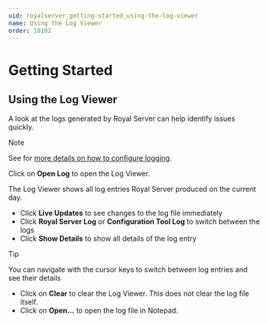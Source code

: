 ```yaml
---
uid: royalserver_getting-started_using-the-log-viewer
name: Using the Log Viewer
order: 10102
---
```


# Getting Started

## Using the Log Viewer

A look at the logs generated by Royal Server can help identify issues quickly. 

> [!NOTE]
> See for [more details on how to configure logging](xref:royalserver_general_logging).

Click on **Open Log** to open the Log Viewer.

The Log Viewer shows all log entries Royal Server produced on the current day. 

- Click **Live Updates** to see changes to the log file immediately
- Click **Royal Server Log** or **Configuration Tool Log** to switch between the logs
- Click **Show Details** to show all details of the log entry

> [!TIP]
> You can navigate with the cursor keys to switch between log entries and see their details

- Click on **Clear** to clear the Log Viewer. This does not clear the log file itself.
- Click on **Open...** to open the log file in Notepad.  

